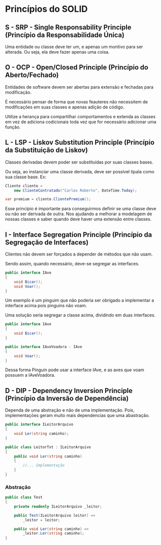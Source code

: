# Princípios do SOLID

## S - SRP - Single Responsability Principle (Princípio da Responsabilidade Única)

Uma entidade ou classe deve ter um, e apenas um montivo para ser alterada. 
Ou seja, ela deve fazer apenas uma coisa.

## O - OCP - Open/Closed Principle (Princípio do Aberto/Fechado)

Entidades de software devem ser abertas para extensão 
e fechadas para modificação.

É necessário pensar de forma que novas feauteres não necessitem
de modificações em suas classes e apenas adição de código.

Utilize a herança para compartilhar comportamentos e extenda as 
classes em vez de adiciona codicionais toda vez que for necessário 
adicionar uma função.

## L - LSP - Liskov Substitution Principle (Princípio da Substituição de Liskov)

Classes derivadas devem poder ser substituídas por suas classes bases.

Ou seja, ao instanciar uma classe derivada, deve ser possível tipala
como sua classe base. Ex:

```csharp
Cliente cliente = 
    new ClienteContratado("Carlos Roberto", DateTime.Today);

var premium = cliente.ClientePremium();
```

Esse princípio é importante para conseguirmos definir se uma classe
deve ou não ser derivada de outra. Nos ajudando a melhorar a modelagem
de nossas classes e saber quando deve haver uma extensão entre classes.

## I - Interface Segregation Principle (Princípio da Segregação de Interfaces)

Clientes não devem ser forçados a depender de métodos que não usam.

Sendo assim, quando necessário, deve-se segregar as interfaces.

```csharp
public interface IAve
{
    void Bicar();
    void Voar();
}
```

Um exemplo é um pinguim que não poderia ser obrigado a implementar a 
interface acima pois pinguins não voam.

Uma solução seria segregar a classe acima, dividindo em duas interfaces.

```csharp
public interface IAve
{
    void Bicar();
}

public interface IAveVoadora : IAve
{
    void Voar();
}
```

Dessa forma Pinguin pode usar a interface IAve, e as aves que voam
possuem a IAveVoadora.

## D - DIP - Dependency Inversion Principle (Princípio da Inversão de Dependência)

Dependa de uma abstração e não de uma implementação. Pois, implementações
geram muito mais dependencias que uma abastração.

```csharp
public interface ILeitorArquivo
{
    void Ler(string caminho);
}

public class LeitorTxt : ILeitorArquivo
{
    public void Ler(string caminho) 
    {
        //... Implementação
    }
}
```

### Abstração

```csharp
public class Test
{
    private readonly ILeitorArquivo _leitor;

    public Test(ILeitorArquivo leitor) =>
        _leitor = leitor;

    public void Ler(string caminho) =>
        _leitor.Ler(string caminho);
}
```